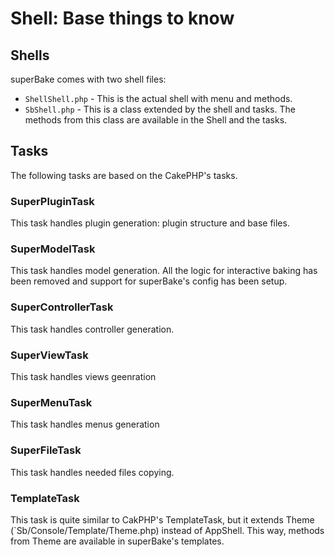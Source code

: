 # Shell: Base things to know

## Shells
superBake comes with two shell files:

 * `ShellShell.php` - This is the actual shell with menu and methods.
 * `SbShell.php` - This is a class extended by the shell and tasks. The methods from this class are available in the Shell and the tasks.

## Tasks
The following tasks are based on the CakePHP's tasks.

### SuperPluginTask
This task handles plugin generation: plugin structure and base files.

### SuperModelTask
This task handles model generation. All the logic for interactive baking has been removed and support for superBake's config has been setup.

### SuperControllerTask
This task handles controller generation.

### SuperViewTask
This task handles views geenration

### SuperMenuTask
This task handles menus generation

### SuperFileTask
This task handles needed files copying.

### TemplateTask
This task is quite similar to CakPHP's TemplateTask, but it extends Theme (`Sb/Console/Template/Theme.php) instead of AppShell. This way, methods from Theme are available in superBake's templates.